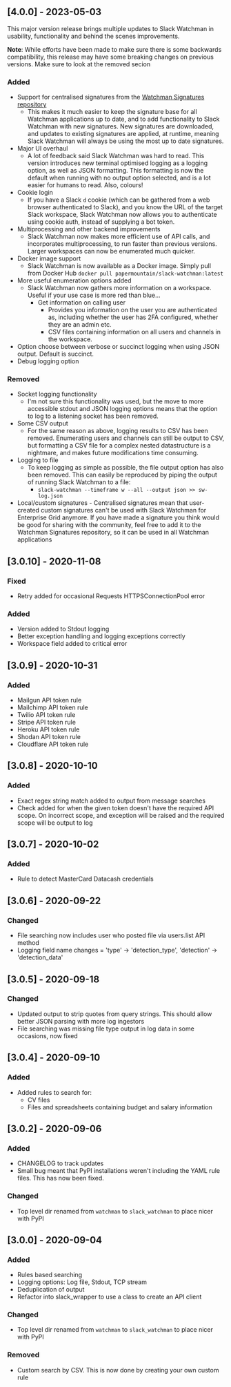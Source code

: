 ## [4.0.0] - 2023-05-03
This major version release brings multiple updates to Slack Watchman in usability, functionality and behind the scenes improvements.

**Note**: While efforts have been made to make sure there is some backwards compatibility, this release may have some breaking changes on previous versions. Make sure to look at the removed secion

### Added
- Support for centralised signatures from the [Watchman Signatures repository](https://github.com/PaperMtn/watchman-signatures)
  - This makes it much easier to keep the signature base for all Watchman applications up to date, and to add functionality to Slack Watchman with new signatures. New signatures are downloaded, and updates to existing signatures are applied, at runtime, meaning Slack Watchman will always be using the most up to date signatures.
- Major UI overhaul
  - A lot of feedback said Slack Watchman was hard to read. This version introduces new terminal optimised logging as a logging option, as well as JSON formatting. This formatting is now the default when running with no output option selected, and is a lot easier for humans to read. Also, colours!
- Cookie login
  - If you have a Slack `d` cookie (which can be gathered from a web browser authenticated to Slack), and you know the URL of the target Slack workspace, Slack Watchman now allows you to authenticate using cookie auth, instead of supplying a bot token.
- Multiprocessing and other backend improvements
  - Slack Watchman now makes more efficient use of API calls, and incorporates multiprocessing, to run faster than previous versions. Larger workspaces can now be enumerated much quicker.  
- Docker image support
  - Slack Watchman is now available as a Docker image. Simply pull from Docker Hub `docker pull papermountain/slack-watchman:latest`
- More useful enumeration options added
  - Slack Watchman now gathers more information on a workspace. Useful if your use case is more red than blue...
    - Get information on calling user
      - Provides you information on the user you are authenticated as, including whether the user has 2FA configured, whether they are an admin etc.
      - CSV files containing information on all users and channels in the workspace.
- Option choose between verbose or succinct logging when using JSON output. Default is succinct.
- Debug logging option
### Removed
- Socket logging functionality
  - I'm not sure this functionality was used, but the move to more accessible stdout and JSON logging options means that the option to log to a listening socket has been removed.
- Some CSV output
  - For the same reason as above, logging results to CSV has been removed. Enumerating users and channels can still be output to CSV, but formatting a CSV file for a complex nested datastructure is a nightmare, and makes future modifications time consuming.
- Logging to file
  - To keep logging as simple as possible, the file output option has also been removed. This can easily be reproduced by piping the output of running Slack Watchman to a file:
    - ```slack-watchman --timeframe w --all --output json >> sw-log.json```
- Local/custom signatures - Centralised signatures mean that user-created custom signatures can't be used with Slack Watchman for Enterprise Grid anymore. If you have made a signature you think would be good for sharing with the community, feel free to add it to the Watchman Signatures repository, so it can be used in all Watchman applications

## [3.0.10] - 2020-11-08
### Fixed
- Retry added for occasional Requests HTTPSConnectionPool error
### Added
- Version added to Stdout logging
- Better exception handling and logging exceptions correctly
- Workspace field added to critical error

## [3.0.9] - 2020-10-31
### Added
- Mailgun API token rule
- Mailchimp API token rule
- Twilio API token rule
- Stripe API token rule
- Heroku API token rule
- Shodan API token rule
- Cloudflare API token rule

## [3.0.8] - 2020-10-10
### Added
- Exact regex string match added to output from message searches
- Check added for when the given token doesn't have the required API scope. On incorrect scope, and exception will be raised and the required scope will be output to log

## [3.0.7] - 2020-10-02
### Added
- Rule to detect MasterCard Datacash credentials

## [3.0.6] - 2020-09-22
### Changed
- File searching now includes user who posted file via users.list API method
- Logging field name changes = 'type' -> 'detection_type', 'detection' -> 'detection_data'

## [3.0.5] - 2020-09-18
### Changed
- Updated output to strip quotes from query strings. This should allow better JSON parsing with more log ingestors
- File searching was missing file type output in log data in some occasions, now fixed

## [3.0.4] - 2020-09-10
### Added
- Added rules to search for:
  - CV files
  - Files and spreadsheets containing budget and salary information

## [3.0.2] - 2020-09-06
### Added
- CHANGELOG to track updates
- Small bug meant that PyPI installations weren't including the YAML rule files. This has now been fixed.

### Changed
- Top level dir renamed from `watchman` to `slack_watchman` to place nicer with PyPI

## [3.0.0] - 2020-09-04
### Added
- Rules based searching
- Logging options: Log file, Stdout, TCP stream
- Deduplication of output
- Refactor into slack_wrapper to use a class to create an API client

### Changed
- Top level dir renamed from `watchman` to `slack_watchman` to place nicer with PyPI

### Removed
- Custom search by CSV. This is now done by creating your own custom rule
